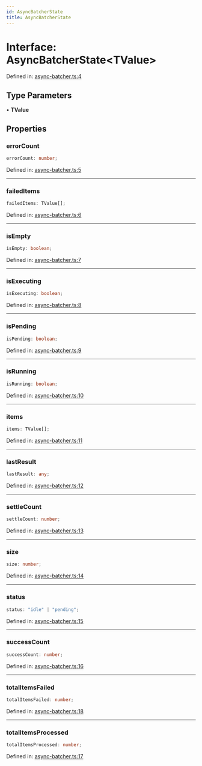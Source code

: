 ```yaml
---
id: AsyncBatcherState
title: AsyncBatcherState
---
```


<!-- DO NOT EDIT: this page is autogenerated from the type comments -->

# Interface: AsyncBatcherState\<TValue\>

Defined in: [async-batcher.ts:4](https://github.com/TanStack/pacer/blob/main/packages/pacer/src/async-batcher.ts#L4)

## Type Parameters

• **TValue**

## Properties

### errorCount

```ts
errorCount: number;
```

Defined in: [async-batcher.ts:5](https://github.com/TanStack/pacer/blob/main/packages/pacer/src/async-batcher.ts#L5)

***

### failedItems

```ts
failedItems: TValue[];
```

Defined in: [async-batcher.ts:6](https://github.com/TanStack/pacer/blob/main/packages/pacer/src/async-batcher.ts#L6)

***

### isEmpty

```ts
isEmpty: boolean;
```

Defined in: [async-batcher.ts:7](https://github.com/TanStack/pacer/blob/main/packages/pacer/src/async-batcher.ts#L7)

***

### isExecuting

```ts
isExecuting: boolean;
```

Defined in: [async-batcher.ts:8](https://github.com/TanStack/pacer/blob/main/packages/pacer/src/async-batcher.ts#L8)

***

### isPending

```ts
isPending: boolean;
```

Defined in: [async-batcher.ts:9](https://github.com/TanStack/pacer/blob/main/packages/pacer/src/async-batcher.ts#L9)

***

### isRunning

```ts
isRunning: boolean;
```

Defined in: [async-batcher.ts:10](https://github.com/TanStack/pacer/blob/main/packages/pacer/src/async-batcher.ts#L10)

***

### items

```ts
items: TValue[];
```

Defined in: [async-batcher.ts:11](https://github.com/TanStack/pacer/blob/main/packages/pacer/src/async-batcher.ts#L11)

***

### lastResult

```ts
lastResult: any;
```

Defined in: [async-batcher.ts:12](https://github.com/TanStack/pacer/blob/main/packages/pacer/src/async-batcher.ts#L12)

***

### settleCount

```ts
settleCount: number;
```

Defined in: [async-batcher.ts:13](https://github.com/TanStack/pacer/blob/main/packages/pacer/src/async-batcher.ts#L13)

***

### size

```ts
size: number;
```

Defined in: [async-batcher.ts:14](https://github.com/TanStack/pacer/blob/main/packages/pacer/src/async-batcher.ts#L14)

***

### status

```ts
status: "idle" | "pending";
```

Defined in: [async-batcher.ts:15](https://github.com/TanStack/pacer/blob/main/packages/pacer/src/async-batcher.ts#L15)

***

### successCount

```ts
successCount: number;
```

Defined in: [async-batcher.ts:16](https://github.com/TanStack/pacer/blob/main/packages/pacer/src/async-batcher.ts#L16)

***

### totalItemsFailed

```ts
totalItemsFailed: number;
```

Defined in: [async-batcher.ts:18](https://github.com/TanStack/pacer/blob/main/packages/pacer/src/async-batcher.ts#L18)

***

### totalItemsProcessed

```ts
totalItemsProcessed: number;
```

Defined in: [async-batcher.ts:17](https://github.com/TanStack/pacer/blob/main/packages/pacer/src/async-batcher.ts#L17)
